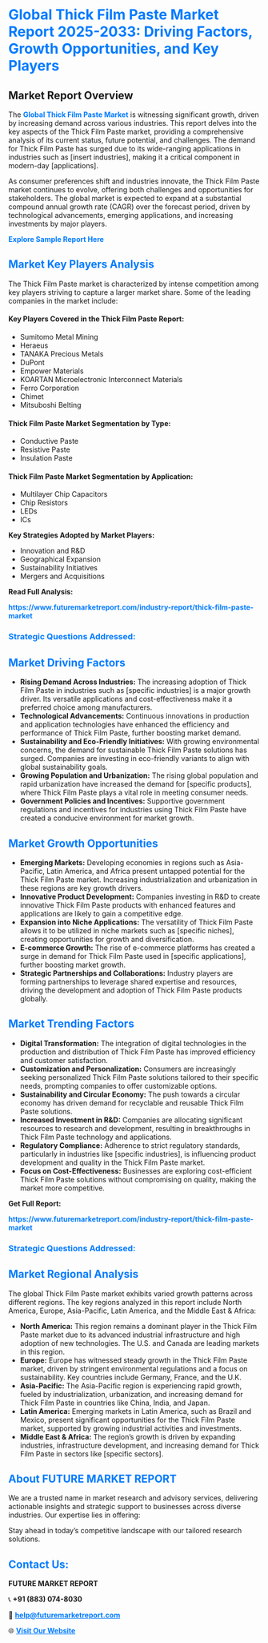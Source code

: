 <h1 style="color: #007BFF;">Global Thick Film Paste Market Report 2025-2033: Driving Factors, Growth Opportunities, and Key Players</h1>

<section id="overview">
<h2>Market Report Overview</h2>
<p>The <a href="https://www.futuremarketreport.com/industry-report/thick-film-paste-market" style="color: #007BFF; text-decoration: none;"><strong>Global Thick Film Paste Market</strong></a> is witnessing significant growth, driven by increasing demand across various industries. This report delves into the key aspects of the Thick Film Paste market, providing a comprehensive analysis of its current status, future potential, and challenges. The demand for Thick Film Paste has surged due to its wide-ranging applications in industries such as [insert industries], making it a critical component in modern-day [applications].</p>
<p>As consumer preferences shift and industries innovate, the Thick Film Paste market continues to evolve, offering both challenges and opportunities for stakeholders. The global market is expected to expand at a substantial compound annual growth rate (CAGR) over the forecast period, driven by technological advancements, emerging applications, and increasing investments by major players.</p>
</section>

<section id="overview">
<p><a href="https://www.futuremarketreport.com/request-sample/reportId=53425" style="color: #007BFF; text-decoration: none;"><strong>Explore Sample Report Here</strong></a></p>
</section>

<section id="key-players">
<h2 style="color: #007BFF;">Market Key Players Analysis</h2>
<p>The Thick Film Paste market is characterized by intense competition among key players striving to capture a larger market share. Some of the leading companies in the market include:</p>
<h4>Key Players Covered in the Thick Film Paste Report:</h4>
<ul><li>Sumitomo Metal Mining</li><li>Heraeus</li><li>TANAKA Precious Metals</li><li>DuPont</li><li>Empower Materials</li><li>KOARTAN Microelectronic Interconnect Materials</li><li>Ferro Corporation</li><li>Chimet</li><li>Mitsuboshi Belting</li></ul>
<h4>Thick Film Paste Market Segmentation by Type:</h4>
<ul><li>Conductive Paste</li><li>Resistive Paste</li><li>Insulation Paste</li></ul>

<h4>Thick Film Paste Market Segmentation by Application:</h4>
<ul><li>Multilayer Chip Capacitors</li><li>Chip Resistors</li><li>LEDs</li><li>ICs</li></ul>
<p><strong>Key Strategies Adopted by Market Players:</strong></p>
<ul>
<li>Innovation and R&D</li>
<li>Geographical Expansion</li>
<li>Sustainability Initiatives</li>
<li>Mergers and Acquisitions</li>
</ul>
</section>

<section>
<p><strong>Read Full Analysis: </strong></p><a href="https://www.futuremarketreport.com/industry-report/thick-film-paste-market" style="color: #007BFF; text-decoration: none;"><strong>https://www.futuremarketreport.com/industry-report/thick-film-paste-market</strong></a>
<h3 style="color: #007BFF;">Strategic Questions Addressed:</h3>
</section>

<section id="driving-factors">
<h2 style="color: #007BFF;">Market Driving Factors</h2>
<ul>
<li><strong>Rising Demand Across Industries:</strong> The increasing adoption of Thick Film Paste in industries such as [specific industries] is a major growth driver. Its versatile applications and cost-effectiveness make it a preferred choice among manufacturers.</li>
<li><strong>Technological Advancements:</strong> Continuous innovations in production and application technologies have enhanced the efficiency and performance of Thick Film Paste, further boosting market demand.</li>
<li><strong>Sustainability and Eco-Friendly Initiatives:</strong> With growing environmental concerns, the demand for sustainable Thick Film Paste solutions has surged. Companies are investing in eco-friendly variants to align with global sustainability goals.</li>
<li><strong>Growing Population and Urbanization:</strong> The rising global population and rapid urbanization have increased the demand for [specific products], where Thick Film Paste plays a vital role in meeting consumer needs.</li>
<li><strong>Government Policies and Incentives:</strong> Supportive government regulations and incentives for industries using Thick Film Paste have created a conducive environment for market growth.</li>
</ul>
</section>

<section id="growth-opportunities">
<h2 style="color: #007BFF;">Market Growth Opportunities</h2>
<ul>
<li><strong>Emerging Markets:</strong> Developing economies in regions such as Asia-Pacific, Latin America, and Africa present untapped potential for the Thick Film Paste market. Increasing industrialization and urbanization in these regions are key growth drivers.</li>
<li><strong>Innovative Product Development:</strong> Companies investing in R&D to create innovative Thick Film Paste products with enhanced features and applications are likely to gain a competitive edge.</li>
<li><strong>Expansion into Niche Applications:</strong> The versatility of Thick Film Paste allows it to be utilized in niche markets such as [specific niches], creating opportunities for growth and diversification.</li>
<li><strong>E-commerce Growth:</strong> The rise of e-commerce platforms has created a surge in demand for Thick Film Paste used in [specific applications], further boosting market growth.</li>
<li><strong>Strategic Partnerships and Collaborations:</strong> Industry players are forming partnerships to leverage shared expertise and resources, driving the development and adoption of Thick Film Paste products globally.</li>
</ul>
</section>

<section id="trending-factors">
<h2 style="color: #007BFF;">Market Trending Factors</h2>
<ul>
<li><strong>Digital Transformation:</strong> The integration of digital technologies in the production and distribution of Thick Film Paste has improved efficiency and customer satisfaction.</li>
<li><strong>Customization and Personalization:</strong> Consumers are increasingly seeking personalized Thick Film Paste solutions tailored to their specific needs, prompting companies to offer customizable options.</li>
<li><strong>Sustainability and Circular Economy:</strong> The push towards a circular economy has driven demand for recyclable and reusable Thick Film Paste solutions.</li>
<li><strong>Increased Investment in R&D:</strong> Companies are allocating significant resources to research and development, resulting in breakthroughs in Thick Film Paste technology and applications.</li>
<li><strong>Regulatory Compliance:</strong> Adherence to strict regulatory standards, particularly in industries like [specific industries], is influencing product development and quality in the Thick Film Paste market.</li>
<li><strong>Focus on Cost-Effectiveness:</strong> Businesses are exploring cost-efficient Thick Film Paste solutions without compromising on quality, making the market more competitive.</li>
</ul>
</section>

<section>
<p><strong>Get Full Report: </strong></p><a href="https://www.futuremarketreport.com/industry-report/thick-film-paste-market" style="color: #007BFF; text-decoration: none;"><strong>https://www.futuremarketreport.com/industry-report/thick-film-paste-market</strong></a>
<h3 style="color: #007BFF;">Strategic Questions Addressed:</h3>
</section>


<section id="regional-analysis">
<h2 style="color: #007BFF;">Market Regional Analysis</h2>
<p>The global Thick Film Paste market exhibits varied growth patterns across different regions. The key regions analyzed in this report include North America, Europe, Asia-Pacific, Latin America, and the Middle East & Africa:</p>
<ul>
<li><strong>North America:</strong> This region remains a dominant player in the Thick Film Paste market due to its advanced industrial infrastructure and high adoption of new technologies. The U.S. and Canada are leading markets in this region.</li>
<li><strong>Europe:</strong> Europe has witnessed steady growth in the Thick Film Paste market, driven by stringent environmental regulations and a focus on sustainability. Key countries include Germany, France, and the U.K.</li>
<li><strong>Asia-Pacific:</strong> The Asia-Pacific region is experiencing rapid growth, fueled by industrialization, urbanization, and increasing demand for Thick Film Paste in countries like China, India, and Japan.</li>
<li><strong>Latin America:</strong> Emerging markets in Latin America, such as Brazil and Mexico, present significant opportunities for the Thick Film Paste market, supported by growing industrial activities and investments.</li>
<li><strong>Middle East & Africa:</strong> The region’s growth is driven by expanding industries, infrastructure development, and increasing demand for Thick Film Paste in sectors like [specific sectors].</li>
</ul>
</section>

<footer>
<h2 style="color: #007BFF;">About FUTURE MARKET REPORT</h2>
<p>We are a trusted name in market research and advisory services, delivering actionable insights and strategic support to businesses across diverse industries. Our expertise lies in offering:</p>

<p>Stay ahead in today’s competitive landscape with our tailored research solutions.</p>

<h2 style="color: #007BFF;">Contact Us:</h2>
<p><strong>FUTURE MARKET REPORT</strong></p>
<p>📞 <strong>+91 (883) 074-8030</strong></p>
<p>📧 <strong><a href="mailto:help@futuremarketreport.com" style="color: #007BFF;">help@futuremarketreport.com</a></strong></p>
<p>🌐 <strong><a href="https://www.futuremarketreport.com/" style="color: #007BFF;">Visit Our Website</a></strong></p>
</footer>